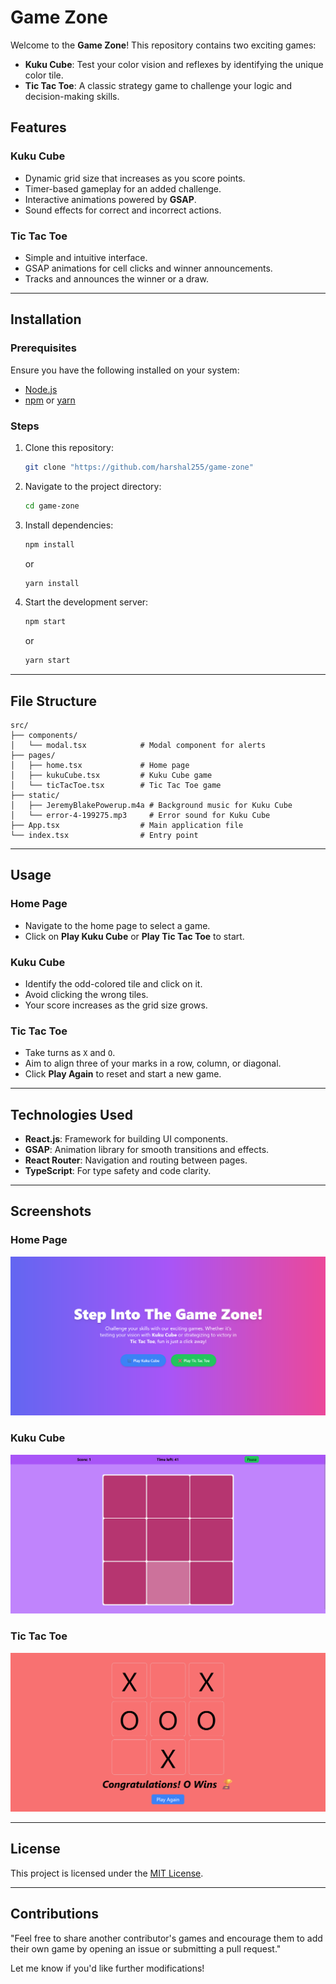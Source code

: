# Game Zone

Welcome to the **Game Zone**! This repository contains two exciting games:

- **Kuku Cube**: Test your color vision and reflexes by identifying the unique color tile.
- **Tic Tac Toe**: A classic strategy game to challenge your logic and decision-making skills.

## Features

### Kuku Cube
- Dynamic grid size that increases as you score points.
- Timer-based gameplay for an added challenge.
- Interactive animations powered by **GSAP**.
- Sound effects for correct and incorrect actions.

### Tic Tac Toe
- Simple and intuitive interface.
- GSAP animations for cell clicks and winner announcements.
- Tracks and announces the winner or a draw.

---

## Installation

### Prerequisites
Ensure you have the following installed on your system:

- [Node.js](https://nodejs.org/)
- [npm](https://www.npmjs.com/) or [yarn](https://yarnpkg.com/)

### Steps

1. Clone this repository:
   ```bash
   git clone "https://github.com/harshal255/game-zone"
   ```
2. Navigate to the project directory:
   ```bash
   cd game-zone
   ```
3. Install dependencies:
   ```bash
   npm install
   ```
   or
   ```bash
   yarn install
   ```
4. Start the development server:
   ```bash
   npm start
   ```
   or
   ```bash
   yarn start
   ```

---

## File Structure

```
src/
├── components/
│   └── modal.tsx            # Modal component for alerts
├── pages/
│   ├── home.tsx             # Home page
│   ├── kukuCube.tsx         # Kuku Cube game
│   └── ticTacToe.tsx        # Tic Tac Toe game
├── static/
│   ├── JeremyBlakePowerup.m4a # Background music for Kuku Cube
│   └── error-4-199275.mp3     # Error sound for Kuku Cube
├── App.tsx                  # Main application file
└── index.tsx                # Entry point
```

---

## Usage

### Home Page
- Navigate to the home page to select a game.
- Click on **Play Kuku Cube** or **Play Tic Tac Toe** to start.

### Kuku Cube
- Identify the odd-colored tile and click on it.
- Avoid clicking the wrong tiles.
- Your score increases as the grid size grows.

### Tic Tac Toe
- Take turns as `X` and `O`.
- Aim to align three of your marks in a row, column, or diagonal.
- Click **Play Again** to reset and start a new game.

---

## Technologies Used

- **React.js**: Framework for building UI components.
- **GSAP**: Animation library for smooth transitions and effects.
- **React Router**: Navigation and routing between pages.
- **TypeScript**: For type safety and code clarity.

---

## Screenshots


### Home Page
![Home Page](./src/assets/home.png)

### Kuku Cube
![Kuku Cube](./src/assets/kukucue.png)

### Tic Tac Toe
![Tic Tac Toe](./src/assets/tictactoe.png)

---

## License

This project is licensed under the [MIT License](LICENSE).

---

## Contributions

"Feel free to share another contributor's games and encourage them to add their own game by opening an issue or submitting a pull request."

Let me know if you'd like further modifications!
